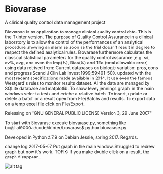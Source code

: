 # Biovarase
A clinical quality control data management project


Biovarase is an application to manage clinical quality control data. 
This is the Tkinter version.
The purpose of Quality Control Assurance in a clinical laboratory is to allow the control of the performances of an analytical procedure showing an alarm as soon as the trial doesn't result in degree to respect the defined analytical rules. 
Biovarase furthermore calculates the classical statistical parameters for the quality control assurance ,e.g. sd, cv%, avg, and even the Imp(%), Bias(%) and TEa (total allowable error) using data retrived from: Current databases on biologic variation: pros, cons and progress Scand J Clin Lab Invest 1999;59:491-500. updated with the most recent specifications made available in 2014. 
It use even the famous Westgard's rules to monitor results dataset. 
All the data are managed by SQLite database and matplotlib. 
To show levey jennings graph, in the main windows select a tests and coiche a relative batch.
To insert, update or delete a batch or a result open from File/Batchs and results.
To export data on a temp excel file click on File/Export.

 
 Releasing on "GNU GENERAL PUBLIC LICENSE Version 3, 29 June 2007"

To start with Biovarase execute biovarase.py, something like
bc@hal9000:~/code/tkinter/biovarase$ python biovarase.py

Developed in Python 2.7.9 on Debian Jessie, spring 2017.
Regards.

change log
2017-05-07
Put graph in the main window.
Struggled to redrew graph but now it's work.
TOFIX:
If you make double click on a result, the graph disappear....


![alt tag](https://cloud.githubusercontent.com/assets/5463566/25782001/23d8e1d2-3342-11e7-8fd3-517f6f628288.png)
